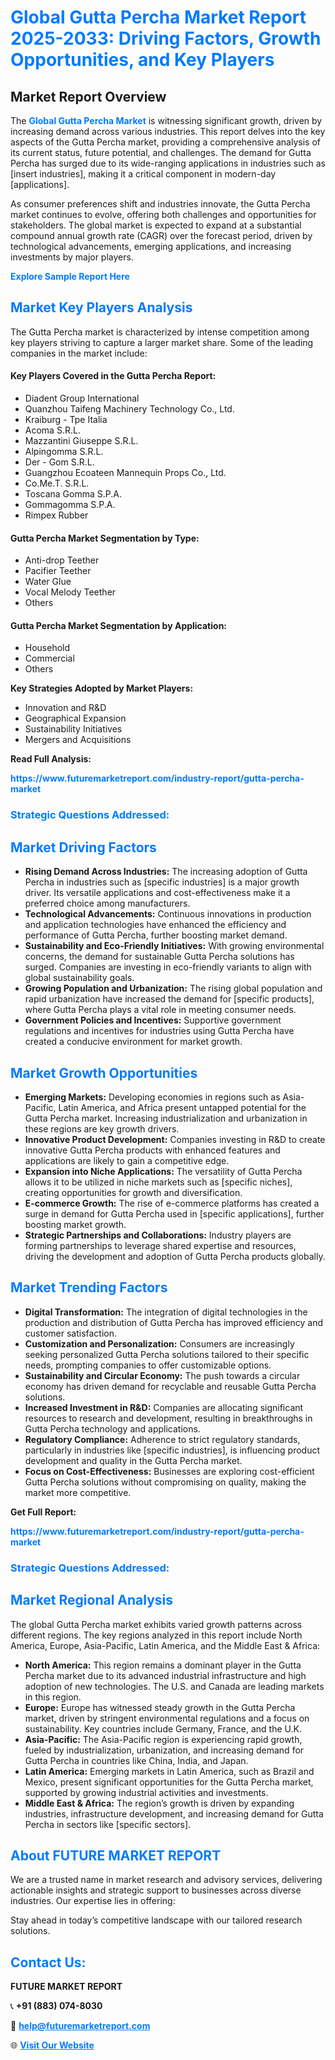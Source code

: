 <h1 style="color: #007BFF;">Global Gutta Percha Market Report 2025-2033: Driving Factors, Growth Opportunities, and Key Players</h1>

<section id="overview">
<h2>Market Report Overview</h2>
<p>The <a href="https://www.futuremarketreport.com/industry-report/gutta-percha-market" style="color: #007BFF; text-decoration: none;"><strong>Global Gutta Percha Market</strong></a> is witnessing significant growth, driven by increasing demand across various industries. This report delves into the key aspects of the Gutta Percha market, providing a comprehensive analysis of its current status, future potential, and challenges. The demand for Gutta Percha has surged due to its wide-ranging applications in industries such as [insert industries], making it a critical component in modern-day [applications].</p>
<p>As consumer preferences shift and industries innovate, the Gutta Percha market continues to evolve, offering both challenges and opportunities for stakeholders. The global market is expected to expand at a substantial compound annual growth rate (CAGR) over the forecast period, driven by technological advancements, emerging applications, and increasing investments by major players.</p>
</section>

<section id="overview">
<p><a href="https://www.futuremarketreport.com/request-sample/reportId=52908" style="color: #007BFF; text-decoration: none;"><strong>Explore Sample Report Here</strong></a></p>
</section>

<section id="key-players">
<h2 style="color: #007BFF;">Market Key Players Analysis</h2>
<p>The Gutta Percha market is characterized by intense competition among key players striving to capture a larger market share. Some of the leading companies in the market include:</p>
<h4>Key Players Covered in the Gutta Percha Report:</h4>
<ul><li>Diadent Group International</li><li>Quanzhou Taifeng Machinery Technology Co., Ltd.</li><li>Kraiburg - Tpe Italia</li><li>Acoma S.R.L.</li><li>Mazzantini Giuseppe S.R.L.</li><li>Alpingomma S.R.L.</li><li>Der - Gom S.R.L.</li><li>Guangzhou Ecoateen Mannequin Props Co., Ltd.</li><li>Co.Me.T. S.R.L.</li><li>Toscana Gomma S.P.A.</li><li>Gommagomma S.P.A.</li><li>Rimpex Rubber</li></ul>
<h4>Gutta Percha Market Segmentation by Type:</h4>
<ul><li>Anti-drop Teether</li><li>Pacifier Teether</li><li>Water Glue</li><li>Vocal Melody Teether</li><li>Others</li></ul>

<h4>Gutta Percha Market Segmentation by Application:</h4>
<ul><li>Household</li><li>Commercial</li><li>Others</li></ul>
<p><strong>Key Strategies Adopted by Market Players:</strong></p>
<ul>
<li>Innovation and R&D</li>
<li>Geographical Expansion</li>
<li>Sustainability Initiatives</li>
<li>Mergers and Acquisitions</li>
</ul>
</section>

<section>
<p><strong>Read Full Analysis: </strong></p><a href="https://www.futuremarketreport.com/industry-report/gutta-percha-market" style="color: #007BFF; text-decoration: none;"><strong>https://www.futuremarketreport.com/industry-report/gutta-percha-market</strong></a>
<h3 style="color: #007BFF;">Strategic Questions Addressed:</h3>
</section>

<section id="driving-factors">
<h2 style="color: #007BFF;">Market Driving Factors</h2>
<ul>
<li><strong>Rising Demand Across Industries:</strong> The increasing adoption of Gutta Percha in industries such as [specific industries] is a major growth driver. Its versatile applications and cost-effectiveness make it a preferred choice among manufacturers.</li>
<li><strong>Technological Advancements:</strong> Continuous innovations in production and application technologies have enhanced the efficiency and performance of Gutta Percha, further boosting market demand.</li>
<li><strong>Sustainability and Eco-Friendly Initiatives:</strong> With growing environmental concerns, the demand for sustainable Gutta Percha solutions has surged. Companies are investing in eco-friendly variants to align with global sustainability goals.</li>
<li><strong>Growing Population and Urbanization:</strong> The rising global population and rapid urbanization have increased the demand for [specific products], where Gutta Percha plays a vital role in meeting consumer needs.</li>
<li><strong>Government Policies and Incentives:</strong> Supportive government regulations and incentives for industries using Gutta Percha have created a conducive environment for market growth.</li>
</ul>
</section>

<section id="growth-opportunities">
<h2 style="color: #007BFF;">Market Growth Opportunities</h2>
<ul>
<li><strong>Emerging Markets:</strong> Developing economies in regions such as Asia-Pacific, Latin America, and Africa present untapped potential for the Gutta Percha market. Increasing industrialization and urbanization in these regions are key growth drivers.</li>
<li><strong>Innovative Product Development:</strong> Companies investing in R&D to create innovative Gutta Percha products with enhanced features and applications are likely to gain a competitive edge.</li>
<li><strong>Expansion into Niche Applications:</strong> The versatility of Gutta Percha allows it to be utilized in niche markets such as [specific niches], creating opportunities for growth and diversification.</li>
<li><strong>E-commerce Growth:</strong> The rise of e-commerce platforms has created a surge in demand for Gutta Percha used in [specific applications], further boosting market growth.</li>
<li><strong>Strategic Partnerships and Collaborations:</strong> Industry players are forming partnerships to leverage shared expertise and resources, driving the development and adoption of Gutta Percha products globally.</li>
</ul>
</section>

<section id="trending-factors">
<h2 style="color: #007BFF;">Market Trending Factors</h2>
<ul>
<li><strong>Digital Transformation:</strong> The integration of digital technologies in the production and distribution of Gutta Percha has improved efficiency and customer satisfaction.</li>
<li><strong>Customization and Personalization:</strong> Consumers are increasingly seeking personalized Gutta Percha solutions tailored to their specific needs, prompting companies to offer customizable options.</li>
<li><strong>Sustainability and Circular Economy:</strong> The push towards a circular economy has driven demand for recyclable and reusable Gutta Percha solutions.</li>
<li><strong>Increased Investment in R&D:</strong> Companies are allocating significant resources to research and development, resulting in breakthroughs in Gutta Percha technology and applications.</li>
<li><strong>Regulatory Compliance:</strong> Adherence to strict regulatory standards, particularly in industries like [specific industries], is influencing product development and quality in the Gutta Percha market.</li>
<li><strong>Focus on Cost-Effectiveness:</strong> Businesses are exploring cost-efficient Gutta Percha solutions without compromising on quality, making the market more competitive.</li>
</ul>
</section>

<section>
<p><strong>Get Full Report: </strong></p><a href="https://www.futuremarketreport.com/industry-report/gutta-percha-market" style="color: #007BFF; text-decoration: none;"><strong>https://www.futuremarketreport.com/industry-report/gutta-percha-market</strong></a>
<h3 style="color: #007BFF;">Strategic Questions Addressed:</h3>
</section>


<section id="regional-analysis">
<h2 style="color: #007BFF;">Market Regional Analysis</h2>
<p>The global Gutta Percha market exhibits varied growth patterns across different regions. The key regions analyzed in this report include North America, Europe, Asia-Pacific, Latin America, and the Middle East & Africa:</p>
<ul>
<li><strong>North America:</strong> This region remains a dominant player in the Gutta Percha market due to its advanced industrial infrastructure and high adoption of new technologies. The U.S. and Canada are leading markets in this region.</li>
<li><strong>Europe:</strong> Europe has witnessed steady growth in the Gutta Percha market, driven by stringent environmental regulations and a focus on sustainability. Key countries include Germany, France, and the U.K.</li>
<li><strong>Asia-Pacific:</strong> The Asia-Pacific region is experiencing rapid growth, fueled by industrialization, urbanization, and increasing demand for Gutta Percha in countries like China, India, and Japan.</li>
<li><strong>Latin America:</strong> Emerging markets in Latin America, such as Brazil and Mexico, present significant opportunities for the Gutta Percha market, supported by growing industrial activities and investments.</li>
<li><strong>Middle East & Africa:</strong> The region’s growth is driven by expanding industries, infrastructure development, and increasing demand for Gutta Percha in sectors like [specific sectors].</li>
</ul>
</section>

<footer>
<h2 style="color: #007BFF;">About FUTURE MARKET REPORT</h2>
<p>We are a trusted name in market research and advisory services, delivering actionable insights and strategic support to businesses across diverse industries. Our expertise lies in offering:</p>

<p>Stay ahead in today’s competitive landscape with our tailored research solutions.</p>

<h2 style="color: #007BFF;">Contact Us:</h2>
<p><strong>FUTURE MARKET REPORT</strong></p>
<p>📞 <strong>+91 (883) 074-8030</strong></p>
<p>📧 <strong><a href="mailto:help@futuremarketreport.com" style="color: #007BFF;">help@futuremarketreport.com</a></strong></p>
<p>🌐 <strong><a href="https://www.futuremarketreport.com/" style="color: #007BFF;">Visit Our Website</a></strong></p>
</footer>